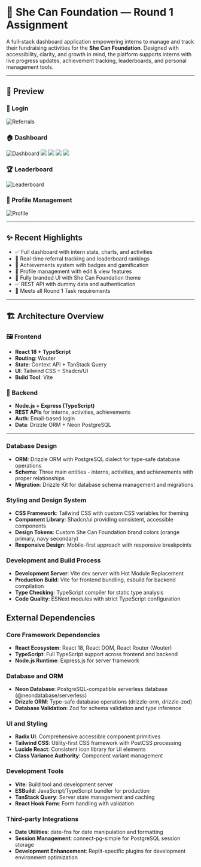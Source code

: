 # 🌸 She Can Foundation — Round 1 Assignment

A full-stack dashboard application empowering interns to manage and track their fundraising activities for the **She Can Foundation**. Designed with accessibility, clarity, and growth in mind, the platform supports interns with live progress updates, achievement tracking, leaderboards, and personal management tools.

---

## 📸 Preview
### 🔗 Login
![Referrals](./screenshots/login.png)
### 🏠 Dashboard  
![Dashboard](./screenshots/dashboard1.png)
![](./screenshots/dashboard2.png)
![](./screenshots/dashboard3.png)
![](./screenshots/dashboard4.png)
![](./screenshots/dashboard5.png)

### 🏆 Leaderboard  
![Leaderboard](./screenshots/leaderboard.png)

### 👤 Profile Management  
![Profile](./screenshots/profile.png)


---

## ✨ Recent Highlights

- ✅ Full dashboard with intern stats, charts, and activities  
- 🔗 Real-time referral tracking and leaderboard rankings  
- 🏅 Achievements system with badges and gamification  
- 👤 Profile management with edit & view features  
- 🎨 Fully branded UI with She Can Foundation theme  
- ✅ REST API with dummy data and authentication  
- 🧪 Meets all Round 1 Task requirements  

---

## 🏗️ Architecture Overview

### 🖼️ Frontend
- **React 18 + TypeScript**
- **Routing**: Wouter
- **State**: Context API + TanStack Query
- **UI**: Tailwind CSS + Shadcn/UI
- **Build Tool**: Vite

### 🔧 Backend
- **Node.js + Express (TypeScript)**
- **REST APIs** for interns, activities, achievements
- **Auth**: Email-based login
- **Data**: Drizzle ORM + Neon PostgreSQL

---

### Database Design
- **ORM**: Drizzle ORM with PostgreSQL dialect for type-safe database operations
- **Schema**: Three main entities - interns, activities, and achievements with proper relationships
- **Migration**: Drizzle Kit for database schema management and migrations

### Styling and Design System
- **CSS Framework**: Tailwind CSS with custom CSS variables for theming
- **Component Library**: Shadcn/ui providing consistent, accessible components
- **Design Tokens**: Custom She Can Foundation brand colors (orange primary, navy secondary)
- **Responsive Design**: Mobile-first approach with responsive breakpoints

### Development and Build Process
- **Development Server**: Vite dev server with Hot Module Replacement
- **Production Build**: Vite for frontend bundling, esbuild for backend compilation
- **Type Checking**: TypeScript compiler for static type analysis
- **Code Quality**: ESNext modules with strict TypeScript configuration

## External Dependencies

### Core Framework Dependencies
- **React Ecosystem**: React 18, React DOM, React Router (Wouter)
- **TypeScript**: Full TypeScript support across frontend and backend
- **Node.js Runtime**: Express.js for server framework

### Database and ORM
- **Neon Database**: PostgreSQL-compatible serverless database (@neondatabase/serverless)
- **Drizzle ORM**: Type-safe database operations (drizzle-orm, drizzle-zod)
- **Database Validation**: Zod for schema validation and type inference

### UI and Styling
- **Radix UI**: Comprehensive accessible component primitives
- **Tailwind CSS**: Utility-first CSS framework with PostCSS processing
- **Lucide React**: Consistent icon library for UI elements
- **Class Variance Authority**: Component variant management

### Development Tools
- **Vite**: Build tool and development server
- **ESBuild**: JavaScript/TypeScript bundler for production
- **TanStack Query**: Server state management and caching
- **React Hook Form**: Form handling with validation

### Third-party Integrations
- **Date Utilities**: date-fns for date manipulation and formatting
- **Session Management**: connect-pg-simple for PostgreSQL session storage
- **Development Enhancement**: Replit-specific plugins for development environment optimization

